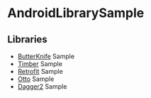 # AndroidLibrarySample


## Libraries

* [ButterKnife](https://github.com/JakeWharton/butterknife) Sample
* [Timber](https://github.com/JakeWharton/timber) Sample
* [Retrofit](https://github.com/square/retrofit) Sample
* [Otto](https://github.com/square/otto) Sample
* [Dagger2](https://github.com/google/dagger) Sample


